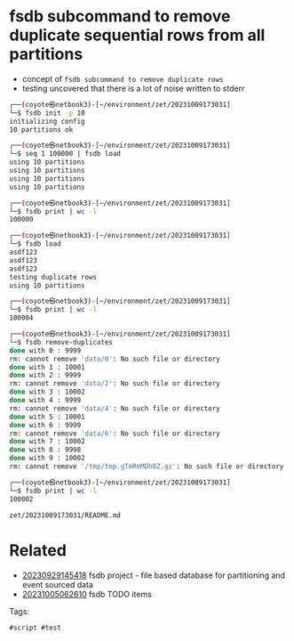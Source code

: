 # fsdb subcommand to remove duplicate sequential rows from all partitions

- concept of `fsdb subcommand to remove duplicate rows`
- testing uncovered that there is a lot of noise written to stderr

```bash
┌──(coyote㉿netbook3)-[~/environment/zet/20231009173031]
└─$ fsdb init -p 10
initializing config
10 partitions ok

┌──(coyote㉿netbook3)-[~/environment/zet/20231009173031]
└─$ seq 1 100000 | fsdb load
using 10 partitions
using 10 partitions
using 10 partitions
using 10 partitions

┌──(coyote㉿netbook3)-[~/environment/zet/20231009173031]
└─$ fsdb print | wc -l
100000

┌──(coyote㉿netbook3)-[~/environment/zet/20231009173031]
└─$ fsdb load
asdf123
asdf123
asdf123
testing duplicate rows
using 10 partitions

┌──(coyote㉿netbook3)-[~/environment/zet/20231009173031]
└─$ fsdb print | wc -l
100004

┌──(coyote㉿netbook3)-[~/environment/zet/20231009173031]
└─$ fsdb remove-duplicates
done with 0 : 9999
rm: cannot remove 'data/0': No such file or directory
done with 1 : 10001
done with 2 : 9999
rm: cannot remove 'data/2': No such file or directory
done with 3 : 10002
done with 4 : 9999
rm: cannot remove 'data/4': No such file or directory
done with 5 : 10001
done with 6 : 9999
rm: cannot remove 'data/6': No such file or directory
done with 7 : 10002
done with 8 : 9998
done with 9 : 10002
rm: cannot remove '/tmp/tmp.gTmRmMDh8Z.gz': No such file or directory

┌──(coyote㉿netbook3)-[~/environment/zet/20231009173031]
└─$ fsdb print | wc -l
100002
```

` zet/20231009173031/README.md `

# Related

- [20230929145418](/zet/20230929145418/README.md) fsdb project - file based database for partitioning and event sourced data
- [20231005062610](/zet/20231005062610/README.md) fsdb TODO items

Tags:

    #script #test

